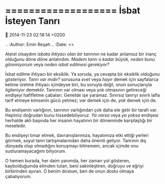 ===================
İsbat İsteyen Tanrı
===================

:date: 2014-11-23 02:18:14 +0200

.. :Author: Emin Reşah
.. :Date:   <>

Ateist olsaydım *isbata ihtiyacı olan bir tanrının* ne kadar anlamsız
bir inanç olduğunu döne döne anlatırdım. *Madem tanrı o kadar büyük,
neden bunu göremiyorum* veya *neden isbat edilmesi gerekiyor?*

İsbat edilme ihtiyacı bir eksiklik. Ya soruda, ya cevapta bir eksiklik
olduğunu gösteriyor. *Tanrı var mıdır?* sorusuna *evet* veya *hayır*
demek için sayfalarca kelime üretme ihtiyacı içindeyse biri, bu soruyla
değil, onun sonuçlarıyla ilgileniyor demektir. Tanrının var olması veya
yok olmasının getireceği endişeyi hafifletme çabaları. Genelde işe
yaramaz. Sınırsız tanrıyı sınırlı lafla tarif etmeye kimsenin gücü
yetmez; *var* demek için de, *yok* demek için de.

Bu endişenin varlığının, tanrının varlığından çok daha ele gelir bir
tarafı var. Hepimiz doğrudan bunu hissedebiliyoruz. *Ya varsa* veya *ya
yoksa* endişesi herhalde aklı başında her insanın hayatının bir
döneminde karşılaştığı bir meseledir.

Bu endişeyi tımar etmek, davranışlarımıza, hayatımıza etki ettiği
yerleri görmek, soyut tanrı tartışmalarından daha önemli geliyor.
Tanrının dış dünyada olup olmadığını konuşmayı bitiremem, ancak içimde
onu susturamayacağımı biliyorum.

O hemen burada, her daim yanımda, her zaman yol gösteren, kaybolduğumda
elimden tutan, beni sakinleştiren, doğruyu ve eğriyi birbirinden ayıran.
O benim dostum, ben de onun dostu olmaya çabalıyorum.
